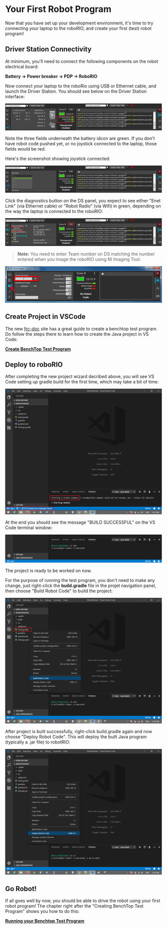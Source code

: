 # Your First Robot Program
Now that you have set up your development environment, it's time to try connecting your laptop to the roboRIO, and create your first (test) robot program!

## Driver Station Connectivity
At minimum, you'll need to connect the following components on the robot electrical board:

**Battery -> Power breaker -> PDP -> RoboRIO**

Now connect your laptop to the roboRio using USB or Ethernet cable, and launch the Driver Station. You should see below on the Driver Station interface:

![DS power on](img/powerandcan.PNG)

Note the three fields underneath the battery idcon are green. If you don't have robot code pushed yet, or no joystick connected to the laptop, those fields would be red.

Here's the screenshot showing joystick connected:

![DS joystick connection](img/usbdevices.PNG)

Click the diagnostics button on the DS panel, you expect to see either "Enet Link" (via Ethernet cable) or "Robot Radio" (via Wifi) in green, depending on the way the laptop is connected to the roboRIO:

![DS connection](img/diagnosticstab.PNG)

>**Note:** You need to enter Team number on DS matching the number entered when you image the roboRIO using NI Imaging Tool.

![DS setup team](img/ds-setup.png)

## Create Project in VSCode
The new [frc-doc](https://docs.wpilib.org/en/latest) site has a great guide to create a benchtop test program. Do follow the steps there to learn how to create the Java project in VS Code:

**[Create BenchTop Test Program](https://docs.wpilib.org/en/latest/docs/getting-started/running-a-benchtop/creating-benchtop-test-program-cpp-java.html)**

## Deploy to roboRIO
After completing the new project wizard decribed above, you will see VS Code setting up gradle build for the first time, which may take a bit of time:

![VS start](img/vsc-start1.png)

At the end you should see the message "BUILD SUCCESSFUL" on the VS Code terminal window:

![VS start build success](img/vsc-start2.PNG)

The project is ready to be worked on now. 

For the purpose of running the test program, you don't need to make any change, just right-click the **build.gradle** file in the projet navigation panel, then choose "Build Robot Code" to build the project:

![VS start build success](img/vsc-start-build.PNG)

After project is built successfully, right-click build.gradle again and now choose "Deploy Robot Code". This will deploy the built Java program (typically a .jar file) to robotRIO:

![VS start build success](img/vsc-start-deploy.PNG)

## Go Robot!
If all goes well by now, you should be able to drive the robot using your first robot program! The chapter right after the "Creating BenchTop Test Program" shows you how to do this:

**[Running your Benchtop Test Program](https://docs.wpilib.org/en/latest/docs/getting-started/running-a-benchtop/running-benchtop-test.html)**

